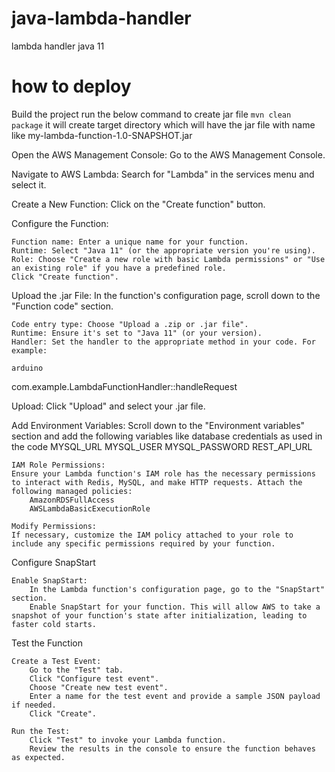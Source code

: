 # java-lambda-handler
lambda handler java 11

# how to deploy
Build the project
run the below command to create jar file
`
mvn clean package
`
it will create target directory which will have the jar file with name like my-lambda-function-1.0-SNAPSHOT.jar

Open the AWS Management Console:
Go to the AWS Management Console.

Navigate to AWS Lambda:
Search for "Lambda" in the services menu and select it.

Create a New Function:
Click on the "Create function" button.

Configure the Function:

    Function name: Enter a unique name for your function.
    Runtime: Select "Java 11" (or the appropriate version you're using).
    Role: Choose "Create a new role with basic Lambda permissions" or "Use an existing role" if you have a predefined role.
    Click "Create function".

Upload the .jar File:
In the function's configuration page, scroll down to the "Function code" section.

    Code entry type: Choose "Upload a .zip or .jar file".
    Runtime: Ensure it's set to "Java 11" (or your version).
    Handler: Set the handler to the appropriate method in your code. For example:

    arduino

com.example.LambdaFunctionHandler::handleRequest

Upload: Click "Upload" and select your .jar file.

Add Environment Variables:
Scroll down to the "Environment variables" section and add the following variables like database credentials as used in the code
MYSQL_URL
MYSQL_USER
MYSQL_PASSWORD
REST_API_URL

    IAM Role Permissions:
    Ensure your Lambda function's IAM role has the necessary permissions to interact with Redis, MySQL, and make HTTP requests. Attach the following managed policies:
        AmazonRDSFullAccess
        AWSLambdaBasicExecutionRole

    Modify Permissions:
    If necessary, customize the IAM policy attached to your role to include any specific permissions required by your function.

Configure SnapStart

    Enable SnapStart:
        In the Lambda function's configuration page, go to the "SnapStart" section.
        Enable SnapStart for your function. This will allow AWS to take a snapshot of your function's state after initialization, leading to faster cold starts.

Test the Function

    Create a Test Event:
        Go to the "Test" tab.
        Click "Configure test event".
        Choose "Create new test event".
        Enter a name for the test event and provide a sample JSON payload if needed.
        Click "Create".

    Run the Test:
        Click "Test" to invoke your Lambda function.
        Review the results in the console to ensure the function behaves as expected.
